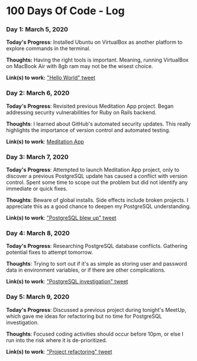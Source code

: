 # 100 Days Of Code - Log

### Day 1: March 5, 2020

**Today's Progress**: Installed Ubuntu on VirtualBox as another platform to explore commands in the terminal.

**Thoughts:** Having the right tools is important. Meaning, running VirtualBox on MacBook Air with 8gb ram may not be the wisest choice.

**Link(s) to work:** ["Hello World" tweet](https://twitter.com/geewey/status/1235582061345415171?s=20)

### Day 2: March 6, 2020

**Today's Progress**: Revisited previous Meditation App project. Began addressing security vulnerabilities for Ruby on Rails backend.

**Thoughts**: I learned about GitHub's automated security updates. This really highlights the importance of version control and automated testing.

**Link(s) to work**: [Meditation App](https://github.com/geewey/Mod-3-Project/)

### Day 3: March 7, 2020

**Today's Progress**: Attempted to launch Meditation App project, only to discover a previous PostgreSQL update has caused a conflict with version control. Spent some time to scope out the problem but did not identify any immediate or quick fixes.

**Thoughts**: Beware of global installs. Side effects include broken projects. I appreciate this as a good chance to deepen my PostgreSQL understanding.

**Link(s) to work**: ["PostgreSQL blew up" tweet](https://twitter.com/geewey/status/1236498340071854081)

### Day 4: March 8, 2020

**Today's Progress**: Researching PostgreSQL database conflicts. Gathering potential fixes to attempt tomorrow.

**Thoughts**: Trying to sort out if it's as simple as storing user and password data in environment variables, or if there are other complications.

**Link(s) to work**: ["PostgreSQL investigation" tweet](https://twitter.com/geewey/status/1236872682718801920)

### Day 5: March 9, 2020

**Today's Progress**: Discussed a previous project during tonight's MeetUp, which gave me ideas for refactoring but no time for PostgreSQL investigation.

**Thoughts**: Focused coding activities should occur before 10pm, or else I run into the risk where it is de-prioritized.

**Link(s) to work**: ["Project refactoring" tweet](https://twitter.com/geewey/status/1237278914285842433)

